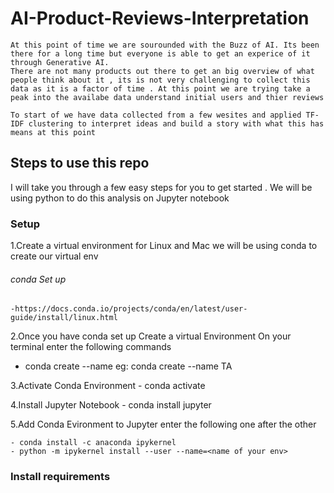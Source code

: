 # AI-Product-Reviews-Interpretation
    At this point of time we are sourounded with the Buzz of AI. Its been there for a long time but everyone is able to get an experice of it through Generative AI.
    There are not many products out there to get an big overview of what people think about it , its is not very challenging to collect this data as it is a factor of time . At this point we are trying take a peak into the availabe data understand initial users and thier reviews

    To start of we have data collected from a few wesites and applied TF-IDF clustering to interpret ideas and build a story with what this has means at this point 


## Steps to use this repo
I will take you through a few easy steps for you to get started . We will be using python to do this analysis on Jupyter notebook
### Setup
1.Create a virtual environment
    for Linux and Mac 
    we will be using conda to create our virtual env 
###### conda Set up
    -https://docs.conda.io/projects/conda/en/latest/user-guide/install/linux.html

2.Once you have conda set up 
Create a virtual Environment 
    On your terminal enter the following commands

- conda create --name <name of your Env>
    eg: conda create --name TA

3.Activate Conda Environment
    - conda activate <name of your env>

4.Install Jupyter Notebook
    - conda install jupyter
    
5.Add Conda Evironment to Jupyter
    enter the following one after the other
    
    - conda install -c anaconda ipykernel
    - python -m ipykernel install --user --name=<name of your env>
### Install requirements


    
    
    
    


